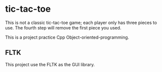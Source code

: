 # tic-tac-toe

This is not a classic tic-tac-toe game; each player only has three pieces to use. The fourth step will remove the first piece you used.

This is a project practice Cpp Object-oriented-programming.

## FLTK

This project use the FLTK as the GUI library.
